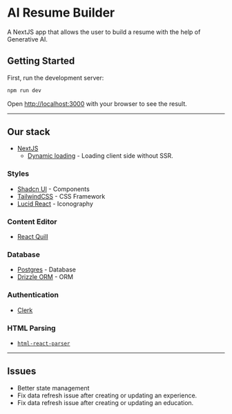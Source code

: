 # AI Resume Builder
A NextJS app that allows the user to build a resume with the help of Generative AI. 


## Getting Started

First, run the development server:

```bash
npm run dev
```

Open [http://localhost:3000](http://localhost:3000) with your browser to see the result.

---

## Our stack

- [NextJS](https://nextjs.org/)
  - [Dynamic loading](https://nextjs.org/docs/pages/building-your-application/optimizing/lazy-loading#with-no-ssr) - Loading client side without SSR.

### Styles
- [Shadcn UI](https://ui.shadcn.com/) - Components
- [TailwindCSS](https://tailwindcss.com/) - CSS Framework
- [Lucid React](https://lucide.dev/guide/packages/lucide-react) - Iconography

### Content Editor
- [React Quill](https://github.com/zenoamaro/react-quill)

### Database
- [Postgres]([https](https://www.postgresql.org/)) - Database
- [Drizzle ORM](https://orm.drizzle.team/docs/get-started/postgresql-new) - ORM

### Authentication
- [Clerk](https://clerk.com/)

### HTML Parsing

- [`html-react-parser`](https://www.npmjs.com/package/html-react-parser)

---

## Issues

- Better state management
- Fix data refresh issue after creating or updating an experience.
- Fix data refresh issue after creating or updating an education.